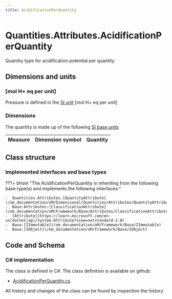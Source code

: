 ```yaml
---
title: AcidificationPerQuantity
---
```


# Quantities.Attributes.AcidificationPerQuantity

Quantity type for acidification potential per quantity.

## Dimensions and units

### [mol H+ eq per unit]

Pressure is defined in the [SI unit](https://bhom.xyz/documentation/BHoM_oM/BHoM-Units-conventions/) [mol H+ eq per unit]

### Dimensions

The quantity is made up of the following [SI base units](https://en.wikipedia.org/wiki/SI_base_unit)

| Measure        | Dimension symbol | Quantity |
|------------------|--------|----------|


## Class structure

### Implemented interfaces and base types

???+ bhom "The AcidificationPerQuantity in inheriting from the following base type(s) and implements the following interfaces:"

    -  Quantities.Attributes.[QuantityAttribute](/om_documentation/oM/Dimensional/Quantities/Attributes/QuantityAttribute)
    -  Base.Attributes.[ClassificationAttribute](/om_documentation/oM/Framework/Base/Attributes/ClassificationAttribute)
    -  [Attribute](https://learn.microsoft.com/en-us/dotnet/api/System.Attribute?view=netstandard-2.0)
    -  Base.[IImmutable](/om_documentation/oM/Framework/Base/IImmutable)
    -  Base.[IObject](/om_documentation/oM/Framework/Base/IObject)




## Code and Schema

### C# implementation

The class is defined in C#. The class definition is available on github:

- [AcidificationPerQuantity.cs](https://github.com/BHoM/BHoM/blob/develop/Quantities_oM/Attributes\AcidificationPerQuantity.cs)

All history and changes of the class can be found by inspection the history.
